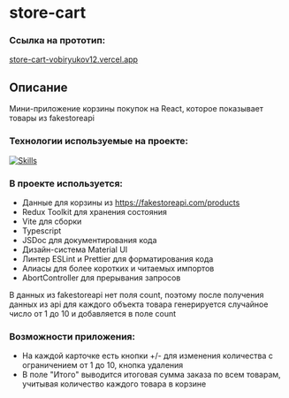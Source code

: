 # store-cart

### Ссылка на прототип:

[store-cart-vobiryukov12.vercel.app](https://store-cart-vobiryukov12.vercel.app/)

## Описание
Мини-приложение корзины покупок на React, которое показывает товары из fakestoreapi

### Технологии используемые на проекте:
[![Skills](https://skillicons.dev/icons?i=react,ts,redux,materialui,vite)](https://skillicons.dev)

### В проекте используется:
- Данные для корзины из https://fakestoreapi.com/products
- Redux Toolkit для хранения состояния
- Vite для сборки
- Typescript
- JSDoc для документирования кода
- Дизайн-система Material UI
- Линтер ESLint и Prettier для форматирования кода
- Алиасы для более коротких и читаемых импортов
- AbortController для прерывания запросов

В данных из fakestoreapi нет поля count, поэтому после получения данных из api для каждого объекта товара генерируется случайное число от 1 до 10 и добавляется в поле count

### Возможности приложения:

- На каждой карточке есть кнопки +/- для изменения количества с ограничением от 1 до 10, кнопка удаления
- В поле "Итого" выводится итоговая сумма заказа по всем товарам, учитывая количество каждого товара в корзине


